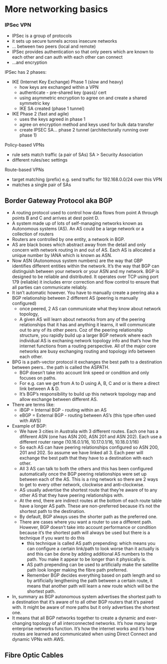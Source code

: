 # More networking basics

### IPSec VPN

- IPSec is a group of protocols
- it sets up secure tunnels across insecure networks
- … between two peers (local and remote)
- IPSec provides authentication so that only peers which are known to each other and can auth with each other can connect
- …and encryption

IPSec has 2 phases:

- IKE (Internet Key Exchange) Phase 1 (slow and heavy)
    - how keys are exchanged within a VPN
    - authenticate - pre-shared key (pass)/ cert
    - using asymmetric encryption to agree on and create a shared symmetric key
    - IKE SA created (phase 1 tunnel)
- IKE Phase 2 (fast and agile)
    - uses the keys agreed in phase 1
    - agree on encryption method and keys used for bulk data transfer
    - create IPSEC SA… phase 2 tunnel (architecturally running over phase 1)

Policy-based VPNs

- rule sets match traffic (a pair of SAs) SA > Security Association
- different rules/sec settings

Route-based VPNs

- target matching (prefix) e.g. send traffic for 192.168.0.0/24 over this VPN
- matches a single pair of SAs

## Border Gateway Protocol aka BGP

- A routing protocol used to control how data flows from point A through points B and C and arrives at dest point D.
- A system made up of lots of self-managing networks known as Autonomous systems (AS). An AS could be a large network or a collection of routers
- Routers are controlled by one entity, a network in BGP.
- AS are black boxes which abstract away from the detail and only concern with network routing in and out of AS. Each AS is allocated a unique number by IANA which is known as ASN.
- Now ASN (Autonomous system numbers) are the way that GBP identifies different entities within the network. It’s the way that BGP can distinguish between your network or your ASN and my network. BGP is designed to be reliable and distributed. It operates over TCP using port 179 (reliable) it includes error correction and flow control to ensure that all parties can communicate reliably.
- It isn’t automatic however. You have to manually create a peering aka a BGP relationship between 2 different AS (peering is manually configured)
    - once peered, 2 AS can communicate what they know about network topology,
    - A given AS will learn about networks from any of the peering relationships that it has and anything it learns, it will communicate out to any of its other peers. Coz of the peering relationship structure, you rapidly build up a larger BGP network where each individual AS is exchaning network topology info and that’s how the internet functions from a routing perspective. All of the major core networks are busy exchanging routing  and topology info between each other.
- BPG is a path-vector protocol it exchanges the best path to a destination between peers.. the path is called the ASPATH.
    - BGP doesn’t take into account link speed or condition and only focuses on paths.
    - For e.g. can we get from A to D using A, B, C and or is there a direct link between A & D.
    - It’s BGP’s responsibility to build up this network topology map and allow exchange between different AS.
- There are terms like:
    - iBGP = Internal BGP - routing within an AS
    - eBGP = External BGP - routing between AS’s (this type often used with AWS)
- Example of BGP:
    - We have 3 cities in Australia with 3 different routes. Each one has a dfiferent ASN (one has ASN 200, ASN 201 and ASN 202). Each use a different router range (10.16.0.1/16, 10.17.0.1/16, 10.18.0.1/16)
    - So each AS can have peering relationships configured so ASN 200, 201 and 202. So assume we have linked all 3. Each peer will exchange the best path that they have to a destination with each other.
    - All 3 AS can talk to both the others and this has been configured automatically once the BGP peering relationships were set up between each of the AS. This is a ring network so there are 2 ways to get to every other network, clockwise and anti-clockwise.
    - AS usually advertise the shortest route that they’re aware of to any other AS that they have peering relationships with.
    - At the end, there are indirect routes at the bottom of each route table have a longer AS path. These are non-preferred because it’s not the shortest path to the destination.
    - By default, BGP always uses the shorter path as the preferred one.
    - There are cases where you want a router to use a different path. However, BGP doesn’t take into account performance or condition because it’s the shortest path will always be used but there is a technique if you want to do this
        - this technique is called AS path prepending: which means you can configure a certain link/path to look worse than it actually is and this can be done by adding additional AS numbers to the path. You make it appear to be longer than it physically is.
        - AS path prepending can be used to artificially make the satellite path look longer making the fibre path preferred.
        - Remember BGP decides everything based on path length and so by artificially lengthening the path between a certain route, it means that another path will learn a new route which will be the shortest path.
- In, summary as BGP autonomous system advertises the shortest path to a destination that it’s aware of to all other BGP routers that it’s paired with. It might be aware of more paths but it only advertises the shortest one.
- It means that all BGP networks together to create a dynamic and ever-changing topology of all interconnected networks. It’s how many large enterprise networks function. It’s how the internet works and it’s how routes are learned and communicated when using Direct Connect and dynamic VPNs with AWS.

## Fibre Optic Cables
